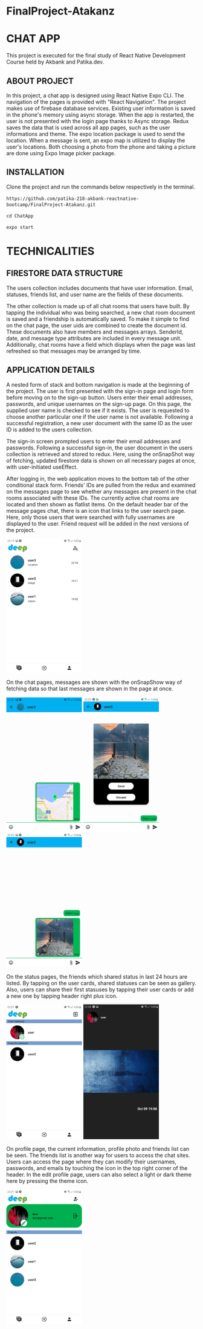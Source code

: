 # FinalProject-Atakanz

# CHAT APP 

This project is executed for the final study of React Native Development Course held by Akbank and Patika.dev.

## ABOUT PROJECT
In this project, a chat app is designed using React Native Expo CLI. The navigation of the pages is provided with "React Navigation". The project makes use of firebase database services. Existing user information is saved in the phone's memory using async storage. When the app is restarted, the user is not presented with the login page thanks to Async storage. Redux saves the data that is used across all app pages, such as the user informations and theme. The expo location package is used to send the location. When a message is sent, an expo map is utilized to display the user's locations. Both choosing a photo from the phone and taking a picture are done using Expo Image picker package. 
## INSTALLATION

Clone the project and run the commands below respectively in the terminal.
```
https://github.com/patika-218-akbank-reactnative-bootcamp/FinalProject-Atakanz.git
```

```
cd ChatApp
```
```
expo start
```

# TECHNICALITIES

## FIRESTORE DATA STRUCTURE

The users collection includes documents that have user information. Email, statuses, friends list, and user name are the fields of these documents. 

The other collection is made up of all chat rooms that users have built.
By tapping the individual who was being searched, a new chat room document is saved and a friendship is automatically saved. To make it simple to find on the chat page, the user uids are combined to create the document id. These documents also have members and messages arrays. SenderId, date, and message type attributes are included in every message unit. Additionally, chat rooms have a field which displays when the page was last refreshed so that messages may be arranged by time. 

## APPLICATION DETAILS

A nested form of stack and bottom navigation is made at the beginning of the project. The user is first presented with the sign-in page and login form before moving on to the sign-up button. Users enter their email addresses, passwords, and unique usernames on the sign-up page. On this page, the supplied user name is checked to see if it exists. The user is requested to choose another particular one if the user name is not available. Following a successful registration, a new user document with the same ID as the user ID is added to the users collection. 

The sign-in screen prompted users to enter their email addresses and passwords. Following a successful sign-in, the user document in the users collection is retrieved and stored to redux. Here, using the onSnapShot way of fetching, updated firestore data is shown on all necessary pages at once, with user-initiated useEffect. 

After logging in, the web application moves to the bottom tab of the other conditional stack form. Friends' IDs are pulled from the redux and examined on the messages page to see whether any messages are present in the chat rooms associated with these IDs. The currently active chat rooms are located and then shown as flatlist items. On the default header bar of the message pages chat, there is an icon that links to the user search page. Here, only those users that were searched with fully usernames are displayed to the user. Friend request will be added in the next versions of the project.

<img src="./AppAssets/MessagesList.jpeg" alt="drawing" width="200"/>




On the chat pages, messages are shown with the onSnapShow way of fetching data so that last messages are shown in the page at once.

<img src="./AppAssets/ChatPage.jpeg" alt="drawing" width="200"/>
<img src="./AppAssets/SendImage.jpeg" alt="drawing" width="200"/>
<img src="./AppAssets/ChatPageImage.jpeg" alt="drawing" width="200"/>

On the status pages, the friends which shared status in last 24 hours are listed. By tapping on the user cards, shared statuses can be seen as gallery. Also, users can share their first stasuses by tapping their user cards or add a new one by tapping header right plus icon.

<img src="./AppAssets/StatusList.jpeg" alt="drawing" width="200"/>
<img src="./AppAssets/StatusUnit.jpeg" alt="drawing" width="200"/>

On profile page, the current information, profile photo and friends list can be seen. The friends list is another way for users to access the chat sites. Users can access the page where they can modify their usernames, passwords, and emails by touching the icon in the top right corner of the header. In the edit profile page, users can also select a light or dark theme here by pressing the theme icon.

<img src="./AppAssets/Profile.jpeg" alt="drawing" width="200"/>

